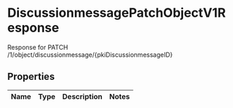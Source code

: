 

# DiscussionmessagePatchObjectV1Response

Response for PATCH /1/object/discussionmessage/{pkiDiscussionmessageID}

## Properties

| Name | Type | Description | Notes |
|------------ | ------------- | ------------- | -------------|



